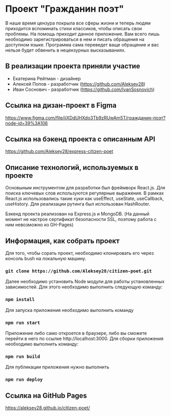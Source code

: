 # Проект "Гражданин поэт"

В наше время цензура покрыла все сферы жизни и теперь людям приходится вспоминать стихи классиков,
 чтобы описать свои проблемы. На помощь приходит данное приложение. Вам всего лишь необходимо зарегистрироваться в нем 
 и писать обращения на доступном языке. Программа сама переведет ваще обращение и вас нельзя будет обвенить в нецензурных высказываниях.

## В реализации проекта приняли участие

+ Екатерина Рейтман - дизайнер
+ Алексей Попов - разработчик (https://github.com/Aleksey28)
+ Иван Соснович - разработчик (https://github.com/IvanSosnovich)

## Ссылка на дизан-проект в Figma

https://www.figma.com/file/jjXDdUHXdo3Tb9zRUwAm5T/гражданин-поэт?node-id=39%3A106

## Ссылка на бэкенд проекта с описанным API
https://github.com/Aleksey28/express-citizen-poet

## Описание технологий, используемых в проекте
Основыным инструментом для разработки был фреймворк React.js. Для поиска ключевых слов используются регулярные выражения.
В рамках React.js использовались такие хуки как useEffect, useState, useCallback, useHistory. Для реализации рутинга был использован HashRouter.

Бэкенд проекта реализован на Express.js и MongoDB. (На данный момент не настрое сертификат безопасности SSL,
поэтому работа с ним невозможно из GH-Pages)

## Информация, как собрать проект
Для того, чтобы сорать проект, необходимо клонировать его через консоль bush на локальную машину.
### `git clone https://github.com/Aleksey28/citizen-poet.git`
Далее необходимо установить Node модули для работы установленных зависимостей. Для этого необходимо выполнить следующую команду:
### `npm install`
Для запуска приложения необходимо выполнить команду
### `npm run start`
Приложение либо само откроется в браузере, либо вы сможете перейти в него по ссылке http://localhost:3000.
Для сборки приложения необходимо выполнить команду:
### `npm run build`
Для публикации приложения нужно выполнить 
### `npm run deploy`
## Ссылка на GitHub Pages
https://aleksey28.github.io/citizen-poet/


